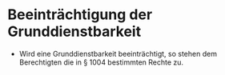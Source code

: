 # Beeinträchtigung der Grunddienstbarkeit

- Wird eine Grunddienstbarkeit beeinträchtigt, so stehen dem Berechtigten die in § 1004 bestimmten Rechte zu.

